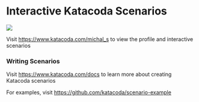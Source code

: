 # Interactive Katacoda Scenarios

[![](http://shields.katacoda.com/katacoda/michal_s/count.svg)](https://www.katacoda.com/michal_s "Get your profile on Katacoda.com")

Visit https://www.katacoda.com/michal_s to view the profile and interactive scenarios

### Writing Scenarios
Visit https://www.katacoda.com/docs to learn more about creating Katacoda scenarios

For examples, visit https://github.com/katacoda/scenario-example
